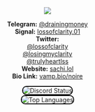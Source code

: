 <div align="center">
  <img src="https://moe-counter.glitch.me/get/@:trulyheartless?theme=rule34">
</div>

<div align="center">

**Telegram:** [@drainingmoney](https://t.me/trulyheartless)  
**Signal:** [lossofclarity.01](https://signal.me/#p/lossofclarity.01)  
**Twitter:**  
[@lossofclarity](https://twitter.com/lossofclarity)  
[@losingmyclarity](https://twitter.com/losingmyclarity)  
[@trulyheartlss](https://twitter.com/trulyheartlss)  
**Website:** [sachi.lol](https://sachi.lol)  
**Bio Link:** [vamp.bio/noire](https://vamp.bio/noire)  

</div>

<div align="center">
  <img src="https://lanyard.cnrad.dev/api/1329487789364088882" alt="Discord Status" style="border: 2px solid black; border-radius: 10px;">
</div>

<div align="center">
  <img src="https://github-readme-stats.vercel.app/api/top-langs/?username=trulyheartless&layout=compact&theme=github_dark" alt="Top Languages" style="border: 2px solid black; border-radius: 10px;">
</div>

